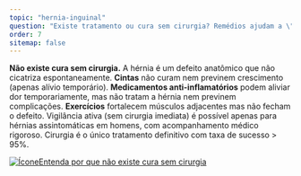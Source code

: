 ```yaml
---
topic: "hernia-inguinal"
question: "Existe tratamento ou cura sem cirurgia? Remédios ajudam a \"desinflamar\"?"
order: 7
sitemap: false
---
```


**Não existe cura sem cirurgia.** A hérnia é um defeito anatômico que não cicatriza espontaneamente. **Cintas** não curam nem previnem crescimento (apenas alívio temporário). **Medicamentos anti-inflamatórios** podem aliviar dor temporariamente, mas não tratam a hérnia nem previnem complicações. **Exercícios** fortalecem músculos adjacentes mas não fecham o defeito. Vigilância ativa (sem cirurgia imediata) é possível apenas para hérnias assintomáticas em homens, com acompanhamento médico rigoroso. Cirurgia é o único tratamento definitivo com taxa de sucesso > 95%.

<p><a href="{% link _posts/2025-10-21-hernia-inguinal-tratamento-sem-cirurgia.md %}">
  <img src="/assets/images/icon-document.svg" class="icon" alt="Ícone" />Entenda por que não existe cura sem cirurgia</a></p>
